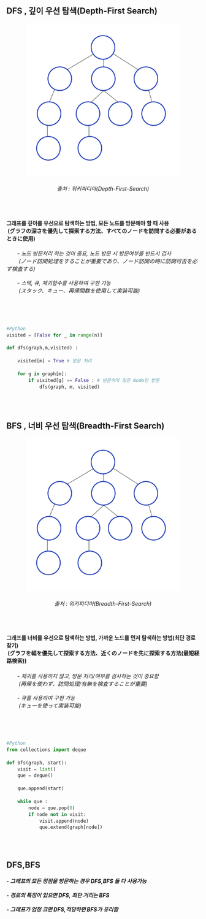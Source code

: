 <h2> DFS , 깊이 우선 탐색(Depth-First Search)</h2>

<div align="center">
<img height="400" src="https://github.com/kimTH65/cs/blob/main/dfs_bfs/Depth-First-Search.gif">
<h6>출처 : 위키피디아(Depth-First-Search)</h6>
</div>

<br>
<h4>그래프를 깊이를 우선으로 탐색하는 방법, 모든 노드를 방문해야 할 때 사용<br>
&nbsp(グラフの深さを優先して探索する方法、すべてのノードを訪問する必要があるときに使用)<br>
</h4>
<h6>
<a>　　</a>- 노드 방문처리 하는 것이 중요, 노드 방문 시 방문여부를 반드시 검사<br>
<a>　　</a>&nbsp(ノード訪問処理をすることが重要であり、ノード訪問の時に訪問可否を必ず検査する)
<br><br>
<a>　　</a>- 스택, 큐, 재귀함수를 사용하여 구현 가능<br>
<a>　　</a>&nbsp(スタック、キュー、再帰関数を使用して実装可能)
</h6>  
<br>

```python

#Python
visited = [False for _ in range(n)] 

def dfs(graph,m,visited) :
    
    visited[m] = True # 방문 처리

    for g in graph[m]:
        if visited[g] == False : # 방문하지 않은 Node만 방문
            dfs(graph, m, visited)
            
```

<br>
<h2> BFS , 너비 우선 탐색(Breadth-First Search)</h2>
<div align="center">
<img height="400" src="https://github.com/kimTH65/cs/blob/main/dfs_bfs/Breadth-First-Search.gif">
<h6>출처 : 위키피디아(Breadth-First-Search)</h6>
</div>

<br>
<h4>그래프를 너비를 우선으로 탐색하는 방법, 가까운 노드를 먼저 탐색하는 방법(최단 경로 찾기)<br>
&nbsp(グラフを幅を優先して探索する方法、近くのノードを先に探索する方法(最短経路検索))
</h4>
<h6>
<a>　　</a>- 재귀를 사용하지 않고, 방문 처리/여부를 검사하는 것이 중요함<br>
<a>　　</a>&nbsp(再帰を使わず、訪問処理/有無を検査することが重要)
&nbsp    
<br><br>
<a>　　</a>- 큐를 사용하여 구현 가능<br>
<a>　　</a>&nbsp(キューを使って実装可能)
</h6>           
<br>

```python

#Python
from collections import deque

def bfs(graph, start):
    visit = list()
    que = deque()

    que.append(start)

    while que :
        node = que.pop(0)
        if node not in visit:
            visit.append(node)
            que.extend(graph[node])
    
```

<br>
<h2> DFS,BFS </h2>
<h5> - 그래프의 모든 정점을 방문하는 경우 DFS,BFS 둘 다 사용가능
<br><br> - 경로의 특징이 있으면 DFS, 최단 거리는 BFS
<br><br> - 그래프가 엄청 크면 DFS,적당하면 BFS가 유리함</h5>           
